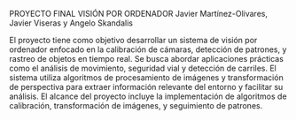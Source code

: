 PROYECTO FINAL VISIÓN POR ORDENADOR
Javier Martínez-Olivares, Javier Viseras y Angelo Skandalis 


El proyecto tiene como objetivo desarrollar un sistema de visión por ordenador enfocado en la 
calibración de cámaras, detección de patrones, y rastreo de objetos en tiempo real. Se busca abordar 
aplicaciones prácticas como el análisis de movimiento, seguridad vial y detección de carriles. El sistema 
utiliza algoritmos de procesamiento de imágenes y transformación de perspectiva para extraer 
información relevante del entorno y facilitar su análisis. El alcance del proyecto incluye la 
implementación de algoritmos de calibración, transformación de imágenes, y seguimiento de patrones.
